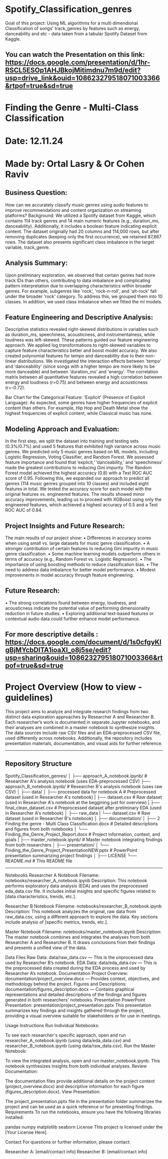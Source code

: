 # Spotify_Classification_genres
Goal of this project: Using ML algorithms for a multi dimendional Classification of songs' track_genres by features such as energy, danceability and etc - data taken from a tabular Spotify Dataset from Kaggle. 

## You can watch the Presentation on this link: https://docs.google.com/presentation/d/1hr-RSCL5ESOp1AHJBkojMitimdnu7m9d/edit?usp=drive_link&ouid=108623279518071003366&rtpof=true&sd=true

# Finding the Genre - Multi-Class Classification
# Date: 12.11.24
# Made by: Ortal Lasry & Or Cohen Raviv

## Business Question:
How can we accurately classify music genres using audio features to improve recommendations and content organization on streaming platforms?
Background: We utilized a Spotify dataset from Kaggle, which contains 114 track genres and 14 main numeric features (e.g., duration_ms, danceability). Additionally, it includes a boolean feature indicating explicit content. The dataset originally had 20 columns and 114,000 rows, but after removing duplicates (keeping only the first occurrence), we retained 87,867 rows. The dataset also presents significant class imbalance in the target variable, track_genre.

## Analysis Summary:
Upon preliminary exploration, we observed that certain genres had more track IDs than others, contributing to data imbalance and complicating pattern interpretation due to overlapping characteristics within broader genres. For example, subgenres like 'rock', 'rock-n-roll', and 'alt-rock' fall under the broader 'rock' category. To address this, we grouped them into 10 classes. In addition, we used class imbalance when we fitted the ml models. 

## Feature Engineering and Descriptive Analysis:
Descriptive statistics revealed right-skewed distributions in variables such as duration_ms, speechiness, acousticness, and instrumentalness, while loudness was left-skewed. These patterns guided our feature engineering approach. We applied log transformations to right-skewed variables to capture feature characteristics better and boost model accuracy. We also created polynomial features for tempo and danceability due to their non-linear distributions. We investigated the interaction effects between 'tempo' and 'danceability' (since songs with a higher tempo are more likely to be more danceable) and between 'duration_ms' and 'energy'.
The correlation matrix between all quantitative features revealed a high correlation between energy and loudness (r=0.75) and between energy and acousticness (r=-0.72).

Bar Chart for the Categorical Feature: 'Explicit' (Presence of Explicit Language):
As expected, some genres have higher frequencies of explicit content than others. For example, Hip Hop and Death Metal show the highest frequencies of explicit content, while Classical music has none.

## Modeling Approach and Evaluation:

In the first step, we split the dataset into training and testing sets (0.3%/0.7%) and used 5 features that exhibited high variance across music genres. We predicted only 5 music genres based on ML models, including Logistic Regression, Voting Classifier, and Random Forest.  We assessed feature importance and found that ‘explicit,’ ‘danceability,’ and ‘speechiness’ made the greatest contributions to reducing Gini impurity. The Random Forest model achieved the highest accuracy (0.8) with a Test ROC AUC score of 0.95.
Following this, we expanded our approach to predict all genres (114 music genres grouped into 10 classes) and included eight features in total. We tested the accuracy score for each model with the original features vs. engineered features. The results showed minor accuracy improvements, leading us to proceed with XGBoost using only the engineered features, which achieved a highest accuracy of 0.5 and a Test ROC AUC of 0.84.

## Project Insights and Future Research:
The main results of our project show:
•	Differences in accuracy scores when using small vs. large datasets for music genre classification.
•	A stronger contribution of certain features to reducing Gini impurity in music genre classification.
•	Some machine learning models outperform others in terms of accuracy (e.g., Random Forest vs. Logistic Regression).
•	The importance of using boosting methods to reduce classification bias.
•	The need to address data imbalance for better model performance.
•	Modest improvements in model accuracy through feature engineering.

## Future Research:
•	The strong correlations found between energy, loudness, and acousticness indicate the potential value of performing dimensionality reduction in future studies.
•	Exploring additional text-based features or contextual audio data could further enhance model performance.

## For more descriptive details : https://docs.google.com/document/d/1s0cfgyKlgBjMYcbDlTA1ioaXl_o8j5se/edit?usp=sharing&ouid=108623279518071003366&rtpof=true&sd=true

# Project Overview (How to view - guidelines)
This project aims to analyze and integrate research findings from two distinct data exploration approaches by Researcher A and Researcher B. Each researcher’s work is documented in separate Jupyter notebooks, and their analyses are combined in a master notebook to synthesize insights. The data sources include raw CSV files and an EDA-preprocessed CSV file, used differently across notebooks. Additionally, the repository includes presentation materials, documentation, and visual aids for further reference.
____________________________________________________________________________________________________________________
## Repository Structure
Spotify_Classification_genres/
│
├── approach_A_notebook.ipynb/              # Researcher A's analysis notebook (uses EDA-preprocessed CSV)
├── approach_B_notebook.ipynb/              # Researcher B's analysis notebook (uses raw CSV)
│
├── data/
│   ├── processed data for notebook A       # Preprocessed dataset (used in Researcher A's notebook)
|       ├── dataset.csv                     # Raw dataset (used in Researcher A's notebook at the beggining just for overview)
|       ├── final_clean_dataset.csv         # Preprocessed dataset after preliminary EDA (used in Researcher A's notebook)
│   ├── raw_data
|       └── dataset.csv                     # Raw dataset (used in Researcher B's notebook)
│
├── documentation/
│   ├── 2 Finding the genre - Multi Class Classification.docx              # Detailed descriptions and figures from both notebooks
│   └── Finding_the_Genre_Project_Report.docx                              # Project information, context, and goals
|
├── master_notebook.ipynb/                  # Master notebook integrating findings from both researchers
│
├── presentation/
│   └── Finding_the_Genre_Project_PresentationNEW.pptx                    # PowerPoint presentation summarizing project findings
│
├── LICENSE
└── README.md                               # This README file

___________________________________________________________________________________________________
Notebooks
Researcher A Notebook
Filename: notebooks/researcher_A_notebook.ipynb
Description: This notebook performs exploratory data analysis (EDA) and uses the preprocessed eda_data.csv file. It includes initial insights and specific figures related to [data characteristics, trends, etc.].

Researcher B Notebook
Filename: notebooks/researcher_B_notebook.ipynb
Description: This notebook analyzes the original, raw data from raw_data.csv, using a different approach to explore the data. Key sections include analysis of [specific metrics, trends, etc.].

Master Notebook
Filename: notebooks/master_notebook.ipynb
Description: The master notebook combines and integrates the analyses from both Researcher A and Researcher B. It draws conclusions from their findings and presents a unified view of the data.

Data Files
Raw Data: data/raw_data.csv — This is the unprocessed data used by Researcher B’s notebook.
EDA Data: data/eda_data.csv — This is the preprocessed data created during the EDA process and used by Researcher A’s notebook.
Documentation
Project Overview: documentation/project_overview.docx — Provides context, objectives, and methodology behind the project.
Figures and Descriptions: documentation/figures_description.docx — Contains graphical representations and detailed descriptions of the findings and figures generated in both researchers' notebooks.
Presentation
PowerPoint Presentation: presentation/project_presentation.pptx
This presentation summarizes key findings and insights gathered through the project, providing a visual overview suitable for stakeholders or for use in meetings.

Usage Instructions
Run Individual Notebooks:

To see each researcher's specific approach, open and run researcher_A_notebook.ipynb (using data/eda_data.csv) and researcher_B_notebook.ipynb (using data/raw_data.csv).
Run the Master Notebook:

To view the integrated analysis, open and run master_notebook.ipynb. This notebook synthesizes insights from both individual analyses.
Review Documentation:

The documentation files provide additional details on the project context (project_overview.docx) and descriptive information for each figure (figures_description.docx).
View Presentation:

The project_presentation.pptx file in the presentation folder summarizes the project and can be used as a quick reference or for presenting findings.
Requirements
To run the notebooks, ensure you have the following libraries installed:

pandas
numpy
matplotlib
seaborn
License
This project is licensed under the [Your License Here].

Contact
For questions or further information, please contact:

Researcher A: [email/contact info]
Researcher B: [email/contact info]

